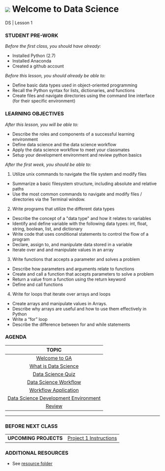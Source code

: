 # ![](https://ga-dash.s3.amazonaws.com/production/assets/logo-9f88ae6c9c3871690e33280fcf557f33.png) Welcome to Data Science
DS | Lesson 1

### STUDENT PRE-WORK
*Before the first class, you should have already:*

- Installed Python (2.7)
- Installed Anaconda
- Created a github account

*Before this lesson, you should already be able to:*

- Define basic data types used in object-oriented programming
- Recall the Python syntax for lists, dictionaries, and functions
- Create files and navigate directories using the command line interface (for their specific environment)

### LEARNING OBJECTIVES
*After this lesson, you will be able to:*

- Describe the roles and components of a successful learning environment
- Define data science and the data science workflow
- Apply the data science workflow to meet your classmates
- Setup your development environment and review python basics

*After the first week, you should be able to:*

1. Utilize unix commands to navigate the file system and modify files
  - Summarize a basic filesystem structure, including absolute and relative paths
  - Use the most common commands to navigate and modify files / directories via the Terminal window.

2. Write programs that utilize the different data types
  - Describe the concept of a "data type" and how it relates to variables
  - Identify and define variable with the following data types: int, float, string, boolean, list, and dictionary
  - Write code that uses conditional statements to control the flow of a program
  - Declare, assign to, and manipulate data stored in a variable
  - Iterate over and and manipulate values in an array

3. Write functions that accepts a parameter and solves a problem
  - Describe how parameters and arguments relate to functions
  - Create and call a function that accepts parameters to solve a problem
  - Return a value from a function using the return keyword
  - Define and call functions 

4. Write for loops that iterate over arrays and loops
  - Create arrays and manipulate values in Arrays.
  - Describe why arrays are useful and how to use them effectively in Python
  - Write a “for” loop
  - Describe the difference between for and while statements 

### AGENDA
| TOPIC                                         | 
|:-------------------------------------:        |
| [Welcome to GA](#opening)                     |
| [What is Data Science](#introduction1)        |
| [Data Science Quiz](#quiz)                    |
| [Data Science Workflow](#introduction2)       |
| [Workflow Application](#practice)             |
| [Data Science Development Environment](#demo) |
| [Review](#conclusion)                         |

***

### BEFORE NEXT CLASS
|   |   |
|---|---|
| **UPCOMING PROJECTS**  | [Project 1 Instructions](../../projects/unit-projects/project-1/readme.md)  |

### ADDITIONAL RESOURCES

* See [resource folder](../../resources/readme.md)
